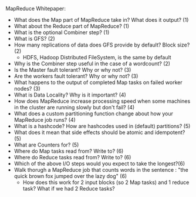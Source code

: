 MapReduce Whitepaper:
- What does the Map part of MapReduce take in?  What does it output? (1)
- What about the Reduce part of MapReduce? (1)
- What is the optional Combiner step? (1)
- What is GFS? (2)
- How many replications of data does GFS provide by default?  Block size? (2)
  - HDFS, Hadoop Distributed FileSystem, is the same by default
- Why is the Combiner step useful in the case of a wordcount? (2)
- Is the Master fault tolerant?  Why or why not? (3)
- Are the workers fault tolerant?  Why or why not? (3)
- What happens to the output of completed Map tasks on failed worker nodes? (3)
- What is Data Locality?  Why is it important? (4)
- How does MapReduce increase processing speed when some machines in the cluster are running slowly but don't fail? (4)
- What does a custom partitioning function change about how your MapReduce job runs? (4)
- What is a hashcode?  How are hashcodes used in (default) partitions? (5)
- What does it mean that side effects should be atomic and idempotent? (5)
- What are Counters for? (5)
- Where do Map tasks read from?  Write to? (6)
- Where do Reduce tasks read from?  Write to? (6)
- Which of the above I/O steps would you expect to take the longest?(6)
- Walk thorugh a MapReduce job that counts words in the sentence : "the quick brown fox jumped over the lazy dog" (6)
  - How does this work for 2 input blocks (so 2 Map tasks) and 1 reduce task?  What if we had 2 Reduce tasks?